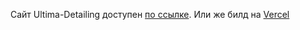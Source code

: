 
Сайт Ultima-Detailing доступен <a href="https://ultima-detailing.ru">по ссылке</a>.
Или же билд на <a href='https://ultima-ver-3.vercel.app/'> Vercel </a>
 
